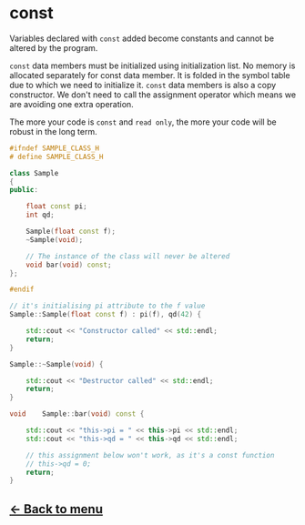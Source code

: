 # const

Variables declared with `const` added become constants and cannot be altered by the program.

`const` data members must be initialized using initialization list. No memory is allocated separately for const data member.
It is folded in the symbol table due to which we need to initialize it.
`const` data members is also a copy constructor. We don't need to call the assignment operator which means we are avoiding one extra operation.

The more your code is `const` and `read only`, the more your code will be robust in the long term.

```c++
#ifndef SAMPLE_CLASS_H
# define SAMPLE_CLASS_H

class Sample
{
public:

	float const pi;
	int qd;

	Sample(float const f);
	~Sample(void);

	// The instance of the class will never be altered
	void bar(void) const;
};

#endif
```

```c++
// it's initialising pi attribute to the f value
Sample::Sample(float const f) : pi(f), qd(42) {

	std::cout << "Constructor called" << std::endl;
	return;
}

Sample::~Sample(void) {

	std::cout << "Destructor called" << std::endl;
	return;
}

void	Sample::bar(void) const {

	std::cout << "this->pi = " << this->pi << std::endl;
	std::cout << "this->qd = " << this->qd << std::endl;

	// this assignment below won't work, as it's a const function
	// this->qd = 0;
	return;
}
```

## [← Back to menu](./Summary.md)
